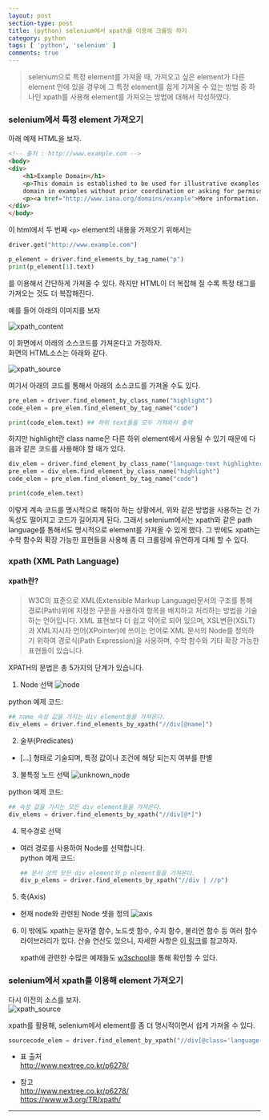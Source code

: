 ```yaml
---
layout: post
section-type: post
title: (python) selenium에서 xpath를 이용해 크롤링 하기
category: python
tags: [ 'python', 'selenium' ]
comments: true
---
```


> selenium으로 특정 element를 가져올 때, 가져오고 싶은 element가 다른 element 안에 있을 경우에 그 특정 element를 쉽게 가져올 수 있는 방법 중 하나인 xpath를 사용해 element를 가져오는 방법에 대해서 작성하였다.

### selenium에서 특정 element 가져오기

아래 예제 HTML을 보자.

``` HTML
<!-- 출처 : http://www.example.com -->
<body>
<div>
    <h1>Example Domain</h1>
    <p>This domain is established to be used for illustrative examples in documents. You may use this
    domain in examples without prior coordination or asking for permission.</p>
    <p><a href="http://www.iana.org/domains/example">More information...</a></p>
</div>
</body>
```

이 html에서 두 번째 ```<p>``` element의 내용을 가져오기 위해서는  

``` python
driver.get("http://www.example.com")

p_element = driver.find_elements_by_tag_name("p")
print(p_element[1].text)
```

를 이용해서 간단하게 가져올 수 있다.
하지만 HTML이 더 복잡해 질 수록 특정 태그를 가져오는 것도 더 복잡해진다.  

예를 들어 아래의 이미지를 보자

![xpath_content](/images/posts/xpath_content.png)

이 화면에서 아래의 소스코드를 가져온다고 가정하자.  
화면의 HTML소스는 아래와 같다.  

![xpath_source](/images/posts/xpath_source.png)

여기서 아래의 코드를 통해서 아래의 소스코드를 가져올 수도 있다.

``` python
pre_elem = driver.find_element_by_class_name("highlight")
code_elem = pre_elem.find_element_by_tag_name("code")

print(code_elem.text) ## 하위 text들을 모두 가져와서 출력
```

하지만 highlight란 class name은 다른 하위 element에서 사용될 수 있기 때문에 다음과 같은 코드를 사용해야 할 때가 있다.

``` python
div_elem = driver.find_element_by_class_name("language-text highlighter-rouge")
pre_elem = div_elem.find_element_by_class_name("highlight")
code_elem = pre_elem.find_element_by_tag_name("code")

print(code_elem.text)
```

이렇게 계속 코드를 명시적으로 해줘야 하는 상황에서, 위와 같은 방법을 사용하는 건 가독성도 떨어지고 코드가 길어지게 된다. 그래서 selenium에서는 xpath와 같은 path language를 통해서도 명시적으로 element를 가져올 수 있게 했다. 그 밖에도 xpath는 수학 함수와 확장 가능한 표현들을 사용해 좀 더 크롤링에 유연하게 대체 할 수 있다.

### xpath (XML Path Language)

#### xpath란?

> W3C의 표준으로 XML(Extensible Markup Language)문서의 구조를 통해 경로(Path)위에 지정한 구문을 사용하여 항목을 배치하고 처리하는 방법을 기술하는 언어입니다.
> XML 표현보다 더 쉽고 약어로 되어 있으며, XSL변환(XSLT)과 XML지시자 언어(XPointer)에 쓰이는 언어로 XML 문서의 Node를 정의하기 위하여 경로식(Path Expression)을 사용하며, 수학 함수와 기타 확장 가능한 표현들이 있습니다.

XPATH의 문법은 총 5가지의 단계가 있습니다.

1. Node 선택
  ![node](/images/posts/select_node.png)

  python 예제 코드:
  ``` python
  ## name 속성 값을 가지는 div element들을 가져온다.
  div_elems = driver.find_elements_by_xpath("//div[@name]")
  ```

2. 술부(Predicates)
  - [...] 형태로 기술되며, 특정 값이나 조건에 해당 되는지 여부를 판별  

3. 불특정 노드 선택
  ![unknown_node](/images/posts/select_unknown_node.png)

  python 예제 코드:
  ``` python
  ## 속성 값을 가지는 모든 div element들을 가져온다.
  div_elems = driver.find_elements_by_xpath("//div[@*]")
  ```
4. 복수경로 선택
  - 여러 경로를 사용하여 Node를 선택합니다.  
    python 예제 코드:
    ``` python
    ## 문서 상의 모든 div element와 p element들을 가져온다.
    div_p_elems = driver.find_elements_by_xpath("//div | //p")
    ```

5. 축(Axis)
 - 현재 node와 관련된 Node 셋을 정의
![axis](/images/posts/xpath_axis.png)

6. 이 밖에도 xpath는 문자열 함수, 노드셋 함수, 수치 함수, 불리언 함수 등 여러 함수 라이브러리가 있다. 산술 연산도 있으니, 자세한 사항은 [이 링크](https://www.w3.org/TR/xpath/)를 참고하자.  

    xpath에 관련한 수많은 예제들도 [w3school](https://www.w3schools.com/xml/xpath_syntax.asp)을 통해 확인할 수 있다.


### selenium에서 xpath를 이용해 element 가져오기

다시 이전의 소스를 보자.  
![xpath_source](/images/posts/xpath_source.png)  

xpath를 활용해, selenium에서 element를 좀 더 명시적이면서 쉽게 가져올 수 있다.

``` python
sourcecode_elem = driver.find_element_by_xpath("//div[@class='language-text highlighter-rouge']/pre[@class='highlight']/code")
```

* 표 출처  
http://www.nextree.co.kr/p6278/   

* 참고  
http://www.nextree.co.kr/p6278/  
https://www.w3.org/TR/xpath/   

<hr>

